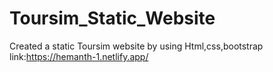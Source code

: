 # Toursim_Static_Website
Created a static Toursim website by using Html,css,bootstrap
link:https://hemanth-1.netlify.app/
